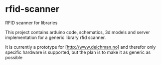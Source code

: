 # rfid-scanner
RFID scanner for libraries

This project contains arduino code, schematics, 3d models and server implementation for a generic library rfid scanner.

It is currently a prototype for [http://www.deichman.no] and therefor only specific hardware is supported, but the plan is to make it as generic as possible
